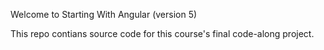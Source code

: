 Welcome to Starting With Angular (version 5)

This repo contians source code for this course's final code-along project.  